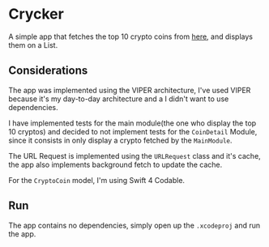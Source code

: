 # Crycker

A simple app that fetches the top 10 crypto coins from [here](https://coinmarketcap.com/api/), and displays them on a List.

## Considerations

The app was implemented using the VIPER architecture, I've used VIPER because it's my day-to-day architecture and a I didn't want to use dependencies.

I have implemented tests for the main module(the one who display the top 10 cryptos) and decided to not implement tests for the `CoinDetail` Module, since it consists in only display a crypto fetched by the `MainModule`.

The URL Request is implemented using the `URLRequest` class and it's cache, the app also implements background fetch to update the cache.

For the `CryptoCoin` model, I'm using Swift 4 Codable.

## Run

The app contains no dependencies, simply open up the `.xcodeproj` and run the app.
